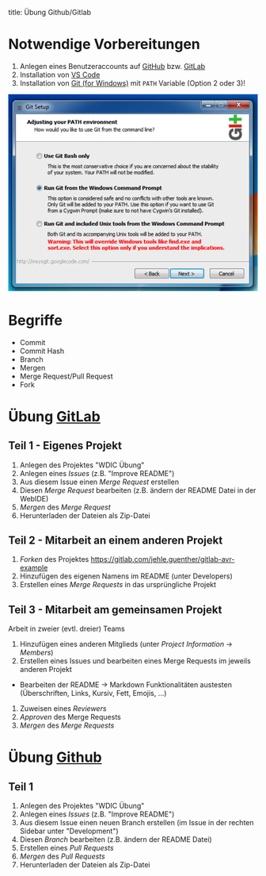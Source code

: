 title: Übung Github/Gitlab

# Notwendige Vorbereitungen
1. Anlegen eines Benutzeraccounts auf [GitHub](http://github.com) bzw. [GitLab](http://gitlab.com)
1. Installation von [VS Code](https://code.visualstudio.com/)
1. Installation von [Git (for Windows)](https://gitforwindows.org/) mit `PATH` Variable (Option 2 oder 3)!

![Git Installation](git_installer.png)

# Begriffe
* Commit
* Commit Hash
* Branch
* Mergen
* Merge Request/Pull Request
* Fork

# Übung [GitLab](http://gitlab.com)
## Teil 1 - Eigenes Projekt
1. Anlegen des Projektes "WDIC Übung"
1. Anlegen eines *Issues* (z.B. "Improve README")
1. Aus diesem Issue einen *Merge Request* erstellen
1. Diesen *Merge Request* bearbeiten (z.B. ändern der README Datei in der WebIDE)
1. *Mergen* des *Merge Request*
1. Herunterladen der Dateien als Zip-Datei

## Teil 2 - Mitarbeit an einem anderen Projekt
1. *Forken* des Projektes https://gitlab.com/jehle.guenther/gitlab-avr-example
1. Hinzufügen des eigenen Namens im README (unter Developers)
1. Erstellen eines *Merge Requests* in das ursprüngliche Projekt

## Teil 3 - Mitarbeit am gemeinsamen Projekt
Arbeit in zweier (evtl. dreier) Teams

1. Hinzufügen eines anderen Mitglieds (unter *Project Information* -> *Members*)
1. Erstellen eines Issues und bearbeiten eines Merge Requests im jeweils anderen Projekt
  * Bearbeiten der README -> Markdown Funktionalitäten austesten (Überschriften, Links, Kursiv, Fett, Emojis, ...)
1. Zuweisen eines *Reviewers*
1. *Approven* des Merge Requests
1. *Mergen* des *Merge Requests*

# Übung [Github](http://github.com)
## Teil 1
1. Anlegen des Projektes "WDIC Übung"
1. Anlegen eines *Issues* (z.B. "Improve README")
1. Aus diesem Issue einen neuen Branch erstellen (im Issue in der rechten Sidebar unter "Development")
1. Diesen *Branch* bearbeiten (z.B. ändern der README Datei)
1. Erstellen eines *Pull Requests*
1. *Mergen* des *Pull Requests*
1. Herunterladen der Dateien als Zip-Datei